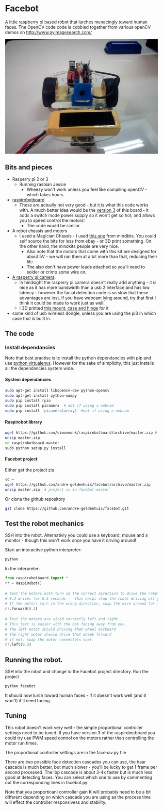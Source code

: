 # Facebot

A little raspberry pi based robot that lurches menacingly toward human faces.
The OpenCV code code is cobbled together from various openCV demos on http://www.pyimagesearch.com/

![Facebot](/images/facebot.jpg?raw=true "The Menacing Facebot")

## Bits and pieces

* Rasperry pi 2 or 3
  * Running rasbian Jessie
    * Wheezy won't work unless you feel like compiling openCV - which takes hours.
* [raspirobotboard](https://github.com/simonmonk/raspirobotboard/wiki)
  * These are actually not very good -  but it is what this code works with.
  A much better idea would be the
  [version 3](https://github.com/simonmonk/raspirobotboard3) of this
  board - it adds a switch
  mode power supply so it won't get so hot, and allows you to speed control the motors!
    * The code would be similar.
* A robot chassis and motors
  * I used a Magician Chassis - I used [this one](http://www.mindkits.co.nz/store/p/9281-2WD-Mobile-platform-Kit.aspx?status=1)
  from mindkits.  You could self source the bits for less from ebay - or 3D print something.  On the other hand, the mindkits people are very nice.
    * Also note that the motors that come with this kit are designed for about 5V - we will run them at a bit more than that, reducing their life.
    * The also don't have power leads attached so you'll need to solder or crimp some wire on.
* [A rasperry pi camera](http://www.mindkits.co.nz/camera-module-with-color-cmos-qsxga-for-raspberry-pi.aspx?status=1).  
  * In hindsight the rasperry pi camera doesn't really add anything - it is nice as it has more
  bandwidth than a usb 2 interface and has low latency - however the facial detection code is so slow that these advantages are lost.  If you have webcam lying around, try that first I think it could be made to work just as well.
  * I 3D printed [this mount, case and hinge](http://www.thingiverse.com/thing:239268) for it
* some kind of usb wireless dongle, unless you are using the pi3 in which case that is built in.

## The code

### Install dependancies

Note that best practise is to install the python dependancies with pip and use [python virtualenvs](http://docs.python-guide.org/en/latest/dev/virtualenvs/).  However for the sake of simplicity, this just installs all the dependancies system wide.
#### System dependancies
```bash
sudo apt-get install libopencv-dev python-opencv
sudo apt-get install python-numpy
sudo pip install rpio
sudo pip install picamera  # not if using a webcam
sudo pip install 'picamera[array]' #not if using a webcam
```

#### Raspirobot library
```bash
wget https://github.com/simonmonk/raspirobotboard/archive/master.zip # different if using a version2 or 3
unzip master.zip
cd raspirobotboard-master
sudo python setup.py install
```

#### Facebot project

Either get the project zip
```bash
cd ~
wget https://github.com/andre-geldenhuis/facebot/archive/master.zip
unzip master.zip  # project is in facebot-master
```
Or clone the github repository
```bash
git clone https://github.com/andre-geldenhuis/facebot.git
```

## Test the robot mechanics

SSH into the robot. Alternativly you could use a keyboard, mouse and a monitor - though this won't work once you have it driving around!

Start an interactive python interpreter:
```bash
python
```
In the interpreter:
```python
from raspirobotboard import *
rr = RaspiRobot()

# Test the motors both turn in the correct direction to drive the robot forward
# 0.3 drives for 0.3 seconds -  this helps stop the robot driving off your desk!
# If the motors turn in the wrong direction, swap the wire around for the offending motor
rr.forward(0.3)

# Test the motors are wired correctly left and right.
# This test is easier with the bot facing away from you.
# The left motor should driving that wheel backward
# the right motor should drive that wheek forward
# if not, swap the motor connectors over.
rr.left(0.3)
```




## Running the robot.

SSH into the robot and change to the Facebot project directory. Run the project
```bash
python facebot
```

It should now lurch toward human faces - if it doesn't work well (and it won't) it'll need tuning.

## Tuning
This robot doesn't work very well - the simple proportional controller settings need to be tuned.
If you have version 3 of the raspirobotboard you could try use PWM speed control on the motors rather than controlling the motor run times.

The proportional controller settings are in the facenav.py file

There are two possible face detection cascades you can use, the haar cascade is much better,  but much slower - you'll be lucky to get 1 frame per second processed.  The lbp cascade is about 3-4x faster but is much less good at detecting faces.  You can select which one to use by commenting out the corresponding lines in facebot.py

Note that you proportioanl controller gain K will probably need to be a bit different depending on which cascade you are using as the process time will effect the controller responsivess and stability.
